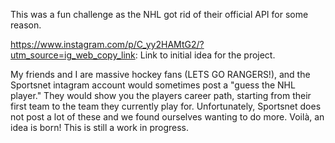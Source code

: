 This was a fun challenge as the NHL got rid of their official API for some reason.

https://www.instagram.com/p/C_yy2HAMtG2/?utm_source=ig_web_copy_link: Link to initial idea for the project.

My friends and I are massive hockey fans (LETS GO RANGERS!), and the Sportsnet intagram account would sometimes post a "guess the NHL player." 
They would show you the players career path, starting from their first team to the team they currently play for. Unfortunately, Sportsnet does not post a lot of these and we found ourselves wanting to do more.
Voilà, an idea is born! This is still a work in progress.
